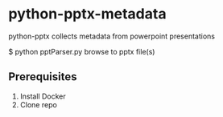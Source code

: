 # python-pptx-metadata
python-pptx collects metadata from powerpoint presentations


$ python pptParser.py
  browse to pptx file(s)
  
## Prerequisites
1. Install Docker
2. Clone repo

